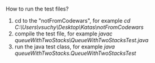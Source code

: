 How to run the test files?
1) cd to the "notFromCodewars", for example *cd C:\Users\vsuchy\Desktop\Katas\notFromCodewars*
2) compile the test file, for example *javac queueWithTwoStacks\QueueWithTwoStacksTest.java*
3) run the java test class, for example *java queueWithTwoStacks.QueueWithTwoStacksTest*
